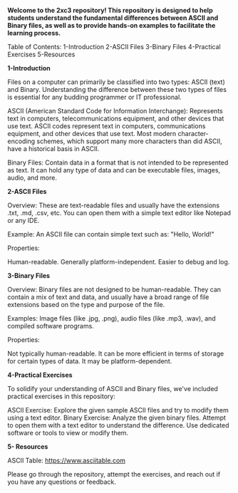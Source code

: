 **Welcome to the 2xc3 repository! This repository is designed to help students understand the fundamental differences between ASCII and Binary files, as well as to provide hands-on examples to facilitate the 
learning process.**

Table of Contents:
1-Introduction
2-ASCII Files
3-Binary Files
4-Practical Exercises
5-Resources

**1-Introduction**

Files on a computer can primarily be classified into two types: ASCII (text) and Binary. Understanding the difference between these two types of files is essential for any budding programmer or IT professional.

ASCII (American Standard Code for Information Interchange): Represents text in computers, telecommunications equipment, and other devices that use text. ASCII codes represent text in computers, communications equipment, and other devices that use text. Most modern character-encoding schemes, which support many more characters than did ASCII, have a historical basis in ASCII.

Binary Files: Contain data in a format that is not intended to be represented as text. It can hold any type of data and can be executable files, images, audio, and more.

**2-ASCII Files**

Overview: These are text-readable files and usually have the extensions .txt, .md, .csv, etc. You can open them with a simple text editor like Notepad or any IDE.

Example: An ASCII file can contain simple text such as: "Hello, World!"

Properties:

Human-readable.
Generally platform-independent.
Easier to debug and log.

**3-Binary Files**

Overview: Binary files are not designed to be human-readable. They can contain a mix of text and data, and usually have a broad range of file extensions based on the type and purpose of the file.

Examples: Image files (like .jpg, .png), audio files (like .mp3, .wav), and compiled software programs.

Properties:

Not typically human-readable.
It can be more efficient in terms of storage for certain types of data.
It may be platform-dependent.

**4-Practical Exercises**

To solidify your understanding of ASCII and Binary files, we've included practical exercises in this repository:

ASCII Exercise: Explore the given sample ASCII files and try to modify them using a text editor.
Binary Exercise: Analyze the given binary files. Attempt to open them with a text editor to understand the difference. Use dedicated software or tools to view or modify them.

**5- Resources**

ASCII Table: https://www.asciitable.com

Please go through the repository, attempt the exercises, and reach out if you have any questions or feedback.
